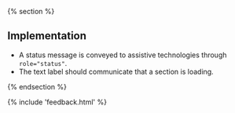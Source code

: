 {% section %}
## Implementation

- A status message is conveyed to assistive technologies through `role="status"`.
- The text label should communicate that a section is loading.

{% endsection %}

{% include 'feedback.html' %}